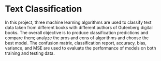# Text Classification
In this project, three machine learning algorithms are used to classify text data taken from different books with different authors of Gutenberg digital books. 
The overall objective is to produce classification predictions and compare them; analyze the pros and cons of algorithms and choose the best model. 
The confusion matrix, classification report, accuracy, bias, variance, and MSE are used to evaluate the performance of models on both training and testing data.

